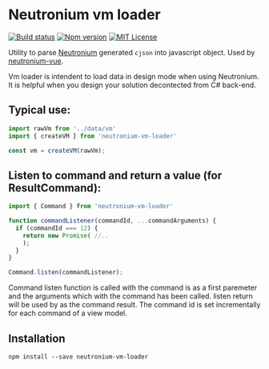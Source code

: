 # Neutronium vm loader

[![Build status](https://img.shields.io/circleci/project/github/NeutroniumCore/neutronium-vm-loader.svg)](https://circleci.com/gh/NeutroniumCore/neutronium-vm-loader)
[![Npm version](https://img.shields.io/npm/v/neutronium-vm-loader.svg?maxAge=2592000)](https://www.npmjs.com/package/neutronium-vm-loader)
[![MIT License](https://img.shields.io/github/license/NeutroniumCore/neutronium-vm-loader.svg)](https://github.com/NeutroniumCore/neutronium-vm-loader/blob/master/LICENSE)

Utility to parse [Neutronium](https://github.com/David-Desmaisons/Neutronium) generated `cjson` into javascript object. Used by [neutronium-vue](https://github.com/NeutroniumCore/neutronium-vue).

Vm loader is intendent to load data in design mode when using Neutronium.
It is helpful when you design your solution decontected from C# back-end. 

## Typical use:
```javascript
import rawVm from '../data/vm'
import { createVM } from 'neutronium-vm-loader'

const vm = createVM(rawVm);
```

## Listen to command and return a value (for ResultCommand):

```javascript
import { Command } from 'neutronium-vm-loader'

function commandListener(commandId, ...commandArguments) {
  if (commandId === 12) {
    return new Promise( //..
    );
  }
}

Command.listen(commandListener);
```

Command listen function is called with the command is as a first paremeter and the arguments which with the command has been called.
listen return will be used by as the command result.
The command id is set incrementally for each command of a view model. 

## Installation

```
npm install --save neutronium-vm-loader
```
